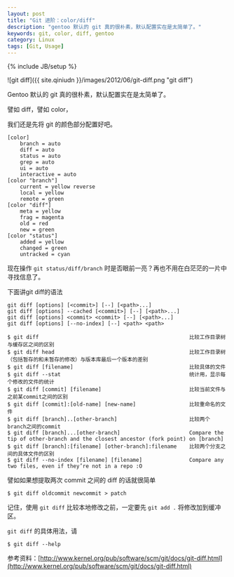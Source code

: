 ```yaml
---
layout: post
title: "Git 进阶：color/diff"
description: "gentoo 默认的 git 真的很朴素，默认配置实在是太简单了。"
keywords: git, color, diff, gentoo
category: Linux
tags: [Git, Usage]
---
```

{% include JB/setup %}

![git diff]({{ site.qiniudn }}/images/2012/06/git-diff.png "git diff")

Gentoo 默认的 git 真的很朴素，默认配置实在是太简单了。

<!-- more -->
譬如 diff，譬如 color，

我们还是先将 git 的颜色部分配置好吧。

```
[color]
    branch = auto
    diff = auto
    status = auto
    grep = auto
    ui = auto
    interactive = auto
[color "branch"]
    current = yellow reverse
    local = yellow
    remote = green
[color "diff"]
    meta = yellow
    frag = magenta
    old = red
    new = green
[color "status"]
    added = yellow
    changed = green
    untracked = cyan
```

现在操作 `git status/diff/branch` 时是否眼前一亮？再也不用在白茫茫的一片中寻找信息了。

下面讲git diff的语法

```
git diff [options] [<commit>] [--] [<path>...]
git diff [options] --cached [<commit>] [--] [<path>...]
git diff [options] <commit> <commit> [--] [<path>...]
git diff [options] [--no-index] [--] <path> <path>
```

```
$ git diff                                                比较工作目录树与缓存区之间的区别
$ git diff head                                           比较工作目录树（包括暂存的和未暂存的修改）与版本库最后一个版本的差别
$ git diff [filename]                                     比较具体的文件
$ git diff --stat                                         统计用，显示每个修改的文件的统计
$ git diff [commit] [filename]                            比较当前文件与之前某commit之间的区别
$ git diff [commit]:[old-name] [new-name]                 比较重命名的文件
$ git diff [branch]..[other-branch]                       比较两个branch之间的commit
$ git diff [branch]...[other-branch]                      Compare the tip of other-branch and the closest ancestor (fork point) on [branch]
$ git diff [branch]:[filename] [other-branch]:filename    比较两个分支之间的具体文件的区别
$ git diff --no-index [filename] [filename]               Compare any two files, even if they’re not in a repo :O
```

譬如如果想提取两次 commit 之间的 diff 的话就很简单

    $ git diff oldcommit newcommit > patch

记住，使用 `git diff` 比较本地修改之前，一定要先 `git add .` 将修改加到缓冲区。

`git diff` 的具体用法，请

    $ git diff --help

参考资料：[http://www.kernel.org/pub/software/scm/git/docs/git-diff.html](http://www.kernel.org/pub/software/scm/git/docs/git-diff.html)
